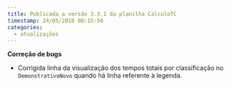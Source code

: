 ```yaml
---
title: Publicada a versão 3.3.1 da planilha CalculoTC
timestamp: 24/05/2018 08:15:50
categories:
  - atualizações
---
```


**Correção de bugs**
+ Corrigida linha da visualização dos tempos totais por classificação no `DemonstrativoNovo` quando há linha referente à legenda.